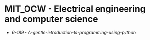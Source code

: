 # MIT_OCW - Electrical engineering and computer science
- *6-189 - A-gentle-introduction-to-programming-using-python*
